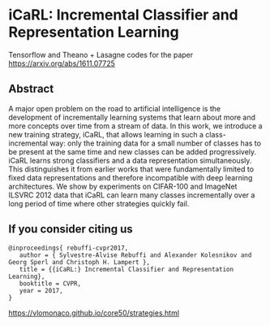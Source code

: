 # iCaRL: Incremental Classifier and Representation Learning

Tensorflow and Theano + Lasagne codes for the paper https://arxiv.org/abs/1611.07725

## Abstract 

A major open problem on the road to artificial intelligence is the development of incrementally learning systems that learn about more and more concepts over time from a stream of data. In this work, we introduce a new training strategy, iCaRL, that allows learning in such a class-incremental way: only the training data for a small number of classes has to be present at the same time and new classes can be added progressively. iCaRL learns strong classifiers and a data representation simultaneously. This distinguishes it from earlier works that were fundamentally limited to fixed data representations and therefore incompatible with deep learning architectures. We show by experiments on CIFAR-100 and ImageNet ILSVRC 2012 data that iCaRL can learn many classes incrementally over a long period of time where other strategies quickly fail.

## If you consider citing us

    @inproceedings{ rebuffi-cvpr2017,
       author = { Sylvestre-Alvise Rebuffi and Alexander Kolesnikov and Georg Sperl and Christoph H. Lampert },
       title = {{iCaRL:} Incremental Classifier and Representation Learning},
       booktitle = CVPR,
       year = 2017,
    }


https://vlomonaco.github.io/core50/strategies.html
